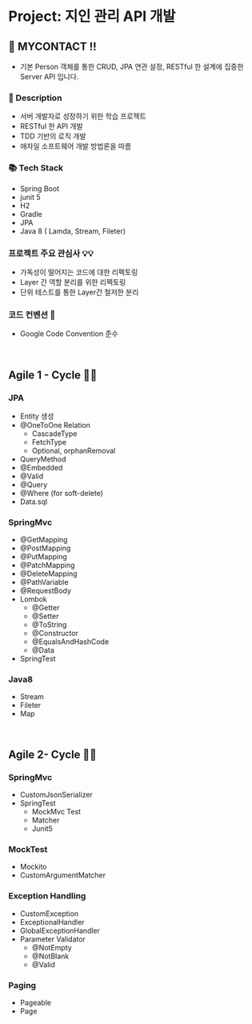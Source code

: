 # Project: 지인 관리  API 개발

## 📱 MYCONTACT !!


- 기본 Person 객체를 통한 CRUD, JPA 연관 설정, RESTful 한 설계에 집중한 Server API 입니다.

### 📌 Description

- 서버 개발자로 성장하기 위한 학습 프로젝트
- RESTful 한 API 개발
- TDD 기반의 로직 개발
- 애자일 소프트웨어 개발 방법론을 따름

### 📚 Tech Stack

- Spring Boot
- junit 5
- H2
- Gradle
- JPA
- Java 8 ( Lamda, Stream, Fileter)

### 프로젝트 주요 관심사 💡💡

- 가독성이 떨어지는 코드에 대한 리펙토링
- Layer 간 역할 분리를 위한 리펙토링
- 단위 테스트를 통한 Layer간 철저한 분리

### 코드 컨벤션 🧾

- Google Code Convention 준수

<br>

## Agile 1 - Cycle  🏄‍♂️

### JPA

- Entity 생성
- @OneToOne Relation
    - CascadeType
    - FetchType
    - Optional, orphanRemoval
- QueryMethod
- @Embedded
- @Valid
- @Query
- @Where (for soft-delete)
- Data.sql

### SpringMvc

- @GetMapping
- @PostMapping
- @PutMapping
- @PatchMapping
- @DeleteMapping
- @PathVariable
- @RequestBody
- Lombok
    - @Getter
    - @Setter
    - @ToString
    - @Constructor
    - @EqualsAndHashCode
    - @Data
- SpringTest

### Java8

- Stream
- Fileter
- Map
<br>

## Agile 2- Cycle  🏄‍♂️

### SpringMvc

- CustomJsonSerializer
- SpringTest
    - MockMvc Test
    - Matcher
    - Junit5

### MockTest

- Mockito
- CustomArgumentMatcher

### Exception Handling

- CustomException
- ExceptionalHandler
- GlobalExceptionHandler
- Parameter Validator
    - @NotEmpty
    - @NotBlank
    - @Valid

### Paging

- Pageable
- Page
